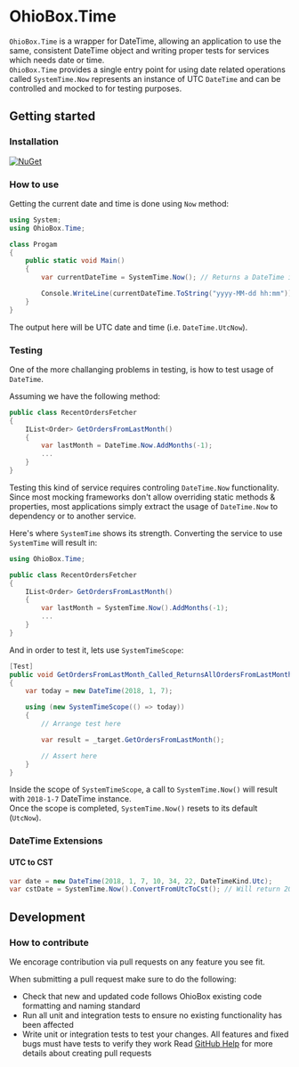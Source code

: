 # OhioBox.Time

`OhioBox.Time` is a wrapper for DateTime, allowing an application to use the same, consistent DateTime object and writing proper tests for services which needs date or time.<br/>
`OhioBox.Time` provides a single entry point for using date related operations called `SystemTime.Now` represents an instance of UTC `DateTime` and can be controlled and mocked to for testing purposes.

## Getting started

### Installation
[![NuGet](https://img.shields.io/nuget/v/OhioBox.Time.svg?style=flat-square)](https://www.nuget.org/packages/OhioBox.Time/)

### How to use
Getting the current date and time is done using `Now` method:
```cs
using System;
using OhioBox.Time;

class Progam
{
	public static void Main()
	{
		var currentDateTime = SystemTime.Now(); // Returns a DateTime instance

		Console.WriteLine(currentDateTime.ToString("yyyy-MM-dd hh:mm"));
	}
}
```
The output here will be UTC date and time (i.e. `DateTime.UtcNow`).

### Testing
One of the more challanging problems in testing, is how to test usage of `DateTime`.

Assuming we have the following method:
```cs
public class RecentOrdersFetcher
{
	IList<Order> GetOrdersFromLastMonth()
	{
		var lastMonth = DateTime.Now.AddMonths(-1);
		...
	}
}
```
Testing this kind of service requires controling `DateTime.Now` functionality. Since most mocking frameworks don't allow overriding static methods & properties, most applications simply extract the usage of `DateTime.Now` to dependency or to another service.

Here's where `SystemTime` shows its strength. Converting the service to use `SystemTime` will result in:
```cs
using OhioBox.Time;

public class RecentOrdersFetcher
{
	IList<Order> GetOrdersFromLastMonth()
	{
		var lastMonth = SystemTime.Now().AddMonths(-1);
		...
	}
}
```
And in order to test it, lets use `SystemTimeScope`:
```cs
[Test]
public void GetOrdersFromLastMonth_Called_ReturnsAllOrdersFromLastMonth()
{
	var today = new DateTime(2018, 1, 7);

	using (new SystemTimeScope(() => today))
	{
		// Arrange test here

		var result = _target.GetOrdersFromLastMonth();

		// Assert here
	}
}
```
Inside the scope of `SystemTimeScope`, a call to `SystemTime.Now()` will result with `2018-1-7` DateTime instance. <br/>
Once the scope is completed, `SystemTime.Now()` resets to its default (`UtcNow`).

### DateTime Extensions

#### UTC to CST
```cs
var date = new DateTime(2018, 1, 7, 10, 34, 22, DateTimeKind.Utc);
var cstDate = SystemTime.Now().ConvertFromUtcToCst(); // Will return 2018-1-7 4:34:22
```

## Development

### How to contribute
We encorage contribution via pull requests on any feature you see fit.

When submitting a pull request make sure to do the following:
* Check that new and updated code follows OhioBox existing code formatting and naming standard
* Run all unit and integration tests to ensure no existing functionality has been affected
* Write unit or integration tests to test your changes. All features and fixed bugs must have tests to verify they work
Read [GitHub Help](https://help.github.com/articles/about-pull-requests/) for more details about creating pull requests